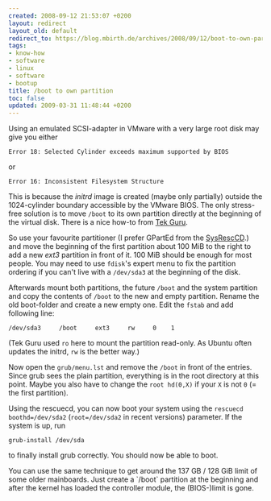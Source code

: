 ```yaml
---
created: 2008-09-12 21:53:07 +0200
layout: redirect
layout_old: default
redirect_to: https://blog.mbirth.de/archives/2008/09/12/boot-to-own-partition.html
tags:
- know-how
- software
- linux
- software
- bootup
title: /boot to own partition
toc: false
updated: 2009-03-31 11:48:44 +0200
---
```


Using an emulated SCSI-adapter in VMware with a very large root disk may give you either

    Error 18: Selected Cylinder exceeds maximum supported by BIOS

or

    Error 16: Inconsistent Filesystem Structure

This is because the *initrd* image is created (maybe only partially) outside the 1024-cylinder boundary accessible by
the VMware BIOS. The only stress-free solution is to move `/boot` to its own partition directly at the beginning of the
virtual disk. There is a nice how-to from [Tek Guru](http://tekguru.wordpress.com/2007/09/04/howto-moving-boot-to-its-own-partition/).

So use your favourite partitioner (I prefer GPartEd from the [SysRescCD](http://www.sysresccd.org/).) and move the
beginning of the first partition about 100 MiB to the right to add a new *ext3* partition in front of it. 100 MiB
should be enough for most people. You may need to use `fdisk`'s expert menu to fix the partition ordering if you can't
live with a `/dev/sda3` at the beginning of the disk.

Afterwards mount both partitions, the future `/boot` and the system partition and copy the contents of `/boot` to the
new and empty partition. Rename the old boot-folder and create a new empty one. Edit the `fstab` and add following line:

    /dev/sda3     /boot     ext3     rw     0    1

(Tek Guru used `ro` here to mount the partition read-only. As Ubuntu often updates the initrd, `rw` is the better way.)

Now open the `grub/menu.lst` and remove the `/boot` in front of the entries. Since grub sees the plain partition,
everything is in the root directory at this point. Maybe you also have to change the `root hd(0,X)` if your `X` is
not `0` (= the first partition).

Using the rescuecd, you can now boot your system using the `rescuecd boothd=/dev/sda2` (`root=/dev/sda2` in recent
versions) parameter. If the system is up, run

    grub-install /dev/sda

to finally install grub correctly. You should now be able to boot.


<p><div class="noteclassic" markdown="1">
You can use the same technique to get around the 137 GB / 128 GiB limit of some
older mainboards. Just create a `/boot` partition at the beginning and after the kernel has loaded the controller
module, the (BIOS-)limit is gone.
</div></p>